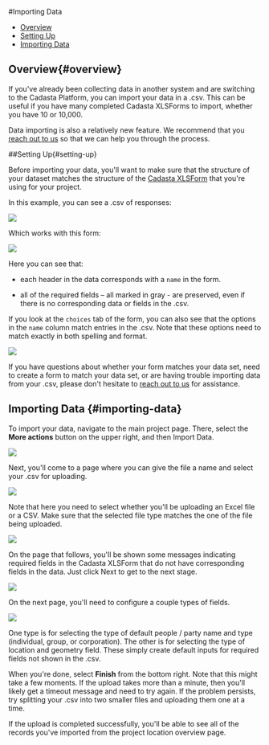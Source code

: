 #Importing Data

* [Overview](#overview)
* [Setting Up](#setting-up)
* [Importing Data](#importing-data)

## Overview{#overview}

If you've already been collecting data in another system and are switching to the Cadasta Platform, you can import your data in a .csv. This can be useful if you have many completed Cadasta XLSForms to import, whether you have 10 or 10,000.

Data importing is also a relatively new feature. We recommend that you <a href="http://cadasta.org/contact/" target="_blank">reach out to us</a> so that we can help you through the process. 

##Setting Up{#setting-up}

Before importing your data, you'll want to make sure that the structure of your dataset matches the structure of the [Cadasta XLSForm](09-XLSForms.md) that you're using for your project. 

In this example, you can see a .csv of responses:

![](/assets/upload-sample-csv.png)

Which works with this form:

![](/assets/upload-sample-questionnaire.png)

Here you can see that: 

* each header in the data corresponds with a `name` in the form. 

* all of the required fields – all marked in gray - are preserved, even if there is no corresponding data or fields in the .csv. 

If you look at the `choices` tab of the form, you can also see that the options in the `name` column match entries in the .csv. Note that these options need to match exactly in both spelling and format. 

![](/assets/upload-sample-questionnaire-choices.png)

If you have questions about whether your form matches your data set, need to create a form to match your data set, or are having trouble importing data from your .csv, please don't hesitate to <a href="http://cadasta.org/contact/" target="_blank">reach out to us</a> for assistance. 

## Importing Data {#importing-data}

To import your data, navigate to the main project page. There, select the **More actions** button on the upper right, and then Import Data. 

![](/assets/import-01.png)

Next, you'll come to a page where you can give the file a name and select your .csv for uploading. 

![](/assets/import-02.png)

Note that here you need to select whether you'll be uploading an Excel file or a CSV. Make sure that the selected file type matches the one of the file being uploaded.

![](/assets/import-03.png)

On the page that follows, you'll be shown some messages indicating required fields in the Cadasta XLSForm that do not have corresponding fields in the data. Just click Next to get to the next stage.

![](/assets/import-04.png)

On the next page, you'll need to configure a couple types of fields. 

![](/assets/import-05.png)

One type is for selecting the type of default people / party name and type (individual, group, or corporation). The other is for selecting the type of location and geometry field. These simply create default inputs for required fields not shown in the .csv.

When you're done, select **Finish** from the bottom right. Note that this might take a few moments. If the upload takes more than a minute, then you'll likely get a timeout message and need to try again. If the problem persists, try splitting your .csv into two smaller files and uploading them one at a time.

If the upload is completed successfully, you'll be able to see all of the records you've imported from the project location overview page. 


